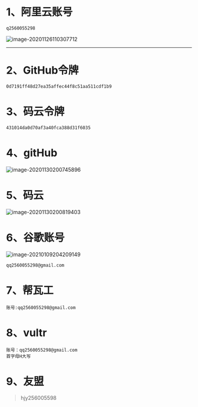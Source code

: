 # 1、阿里云账号

~~~
q2560055298
~~~

![image-20201126110307712](https://gitee.com/sheep-are-flying-in-the-sky/my-picture/raw/master/picture/image-20201126110307712.png)



---





# 2、GitHub令牌

~~~
0d7191ff48d27ea35affec44f8c51aa511cdf1b9
~~~



# 3、码云令牌

~~~
431014da0d70af3a40fca388d31f6035
~~~





# 4、gitHub

![image-20201130200745896](https://gitee.com/sheep-are-flying-in-the-sky/my-picture/raw/master/picture3/image-20201130200745896.png)





# 5、码云

![image-20201130200819403](https://gitee.com/sheep-are-flying-in-the-sky/my-picture/raw/master/picture3/image-20201130200819403.png)



# 6、谷歌账号

![image-20210109204209149](https://gitee.com/sheep-are-flying-in-the-sky/my-picture/raw/master/picture6/image-20210109204209149.png)

~~~
qq2560055298@gmail.com
~~~





# 7、帮瓦工

~~~
账号:qq2560055298@gmail.com
~~~





# 8、vultr

~~~
账号：qq2560055298@gmail.com
首字母H大写
~~~





# 9、友盟

> hjy256005598